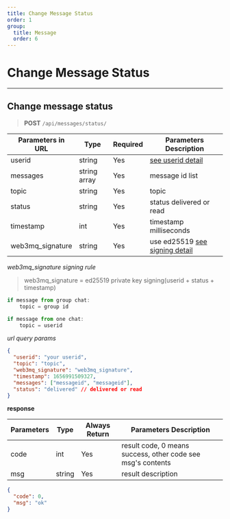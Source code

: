 ```yaml
---
title: Change Message Status
order: 1
group:
  title: Message
  order: 6
---
```


# Change Message Status

---

## Change message status

> **POST** `/api/messages/status/`

| Parameters in URL | Type         | Required | Parameters Description                                                |
| ----------------- | ------------ | -------- | --------------------------------------------------------------------- |
| userid            | string       | Yes      | [see userid detail](/docs/Web3MQ-API/pubkey/Save_pubkey#generate-your-userid) |
| messages          | string array | Yes      | message id list                                                       |
| topic             | string       | Yes      | topic                                                                 |
| status            | string       | Yes      | status delivered or read                                              |
| timestamp         | int          | Yes      | timestamp milliseconds                                                |
| web3mq_signature         | string       | Yes      | use ed25519 [see signing detail](/docs/Web3MQ-API/signature)                  |

_web3mq_signature signing rule_

> web3mq_signature = ed25519 private key signing(userid + status + timestamp)

```ts
if message from group chat:
	topic = group id

if message from one chat:
	topic = userid
```

_url query params_

```json
{
  "userid": "your userid",
  "topic": "topic",
  "web3mq_signature": "web3mq_signature",
  "timestamp": 1656991509327,
  "messages": ["messageid", "messageid"],
  "status": "delivered" // delivered or read
}
```

**response**

| Parameters | Type   | Always Return | Parameters Description                                      |
| ---------- | ------ | ------------- | ----------------------------------------------------------- |
| code       | int    | Yes           | result code, 0 means success, other code see msg's contents |
| msg        | string | Yes           | result description                                          |

```json
{
  "code": 0,
  "msg": "ok"
}
```
